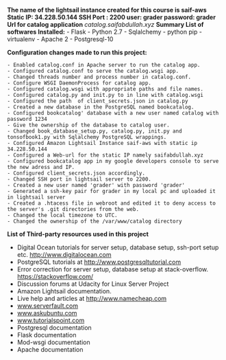 **The name of the lightsail instance created for this course is saif-aws**
**Static IP: 34.228.50.144   SSH Port : 2200    user: grader password: grader**
**Url for catalog application** *catalog.saifabdullah.xyz*
**Summary List of softwares Installed:**
    - Flask
    - Python 2.7
    - Sqlalchemy
    - python pip
    - virtualenv
    - Apache 2
    - Postgresql-10
    
**Configuration changes made to run this project:**

    - Enabled catalog.conf in Apache server to run the catalog app.
    - Configured catalog.conf to serve the catalog.wsgi app.
    - Changed threads number and process number in catalog.conf.
    - Configure WSGI DaemonProcess for catalog app.
    - Configured catalog.wsgi with appropriate paths and file names.
    - Configured catalog.py and init.py to in line with catalog.wsgi
    - Configured the path  of client_secrets.json in catalog.py
    - Created a new database in the PostgreSQL named bookcatalog.
    - Configured bookcatalog' database with a new user named catalog with password 1234 
    - Give the ownership of the database to catalog user.
    - Changed book_database_setup.py, catalog.py, init.py and tonsofbook1.py with Sqlalchemy PostgreSQL wrappings.
    - Configured Amazon Lightsail Instance saif-aws with static ip 34.228.50.144
    - Configured a Web-url for the static IP namely saifabdullah.xyz
    - Configured bookcatalog app in my google developers console to serve the new adress and IP.
    - Configured client_secrets.json accordingly.
    - Changed SSH port in lightsail server to 2200.
    - Created a new user named 'grader' with password 'grader'
    - Generated a ssh-key pair for grader in my local pc and uploaded it in lightsail server
    - Created a .htacess file in webroot and edited it to deny access to the server's .git directories from the web.
    - Changed the local timezone to UTC.
    - Changed the ownership of the /var/www/catalog directory


**List of Third-party resources used in this project**

- Digital Ocean tutorials for server setup, database setup, ssh-port setup etc. http://www.digitalocean.com
- PostgreSQL tutorials at http://www.postgresqltutorial.com
- Error correction for server setup, database setup at stack-overflow. https://stackoverflow.com/
- Discussion forums at Udacity for Linux Server Project
- Amazon Lightsail documentation.
- Live help and articles at http://www.namecheap.com
- www.serverfault.com
- www.askubuntu.com
- www.tutorialspoint.com
- Postgresql documentation
- Flask documentation
- Mod-wsgi documentation
- Apache documentation
